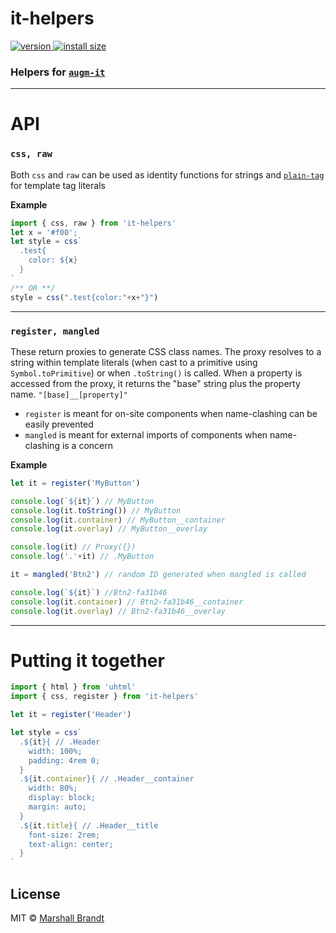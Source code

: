 # it-helpers

<a href="https://npmjs.org/package/it-helpers">
  <img src="https://badgen.now.sh/npm/v/it-helpers" alt="version" />
</a>
<a href="https://bundlephobia.com/result?p=it-helpers">
  <img src="https://img.badgesize.io/MarshallCB/it-helpers/main/es.js?compression=brotli" alt="install size" />
</a>

### Helpers for [`augm-it`](https://github.com/augm-dev/augm-it)

---

# API

### `css, raw`
Both `css` and  `raw` can be used as identity functions for strings and [`plain-tag`](https://github.com/WebReflection/plain-tag) for template tag literals

**Example**
```js
import { css, raw } from 'it-helpers'
let x = '#f00';
let style = css`
  .test{
    color: ${x}
  }
`
/** OR **/
style = css(".test{color:"+x+"}")
```

---

### `register, mangled`
These return proxies to generate CSS class names. The proxy resolves to a string within template literals (when cast to a primitive using `Symbol.toPrimitive`) or when `.toString()` is called. When a property is accessed from the proxy, it returns the "base" string plus the property name. `"[base]__[property]"`
- `register` is meant for on-site components when name-clashing can be easily prevented
- `mangled` is meant for external imports of components when name-clashing is a concern

**Example**
```js
let it = register('MyButton')

console.log(`${it}`) // MyButton
console.log(it.toString()) // MyButton
console.log(it.container) // MyButton__container
console.log(it.overlay) // MyButton__overlay

console.log(it) // Proxy({})
console.log('.'+it) // .MyButton

it = mangled('Btn2') // random ID generated when mangled is called

console.log(`${it}`) //Btn2-fa31b46
console.log(it.container) // Btn2-fa31b46__container
console.log(it.overlay) // Btn2-fa31b46__overlay
```

---

# Putting it together

```js
import { html } from 'uhtml'
import { css, register } from 'it-helpers'

let it = register('Header')

let style = css`
  .${it}{ // .Header
    width: 100%;
    padding: 4rem 0;
  }
  .${it.container}{ // .Header__container
    width: 80%;
    display: block;
    margin: auto;
  }
  .${it.title}{ // .Header__title
    font-size: 2rem;
    text-align: center;
  }
`
```


## License

MIT © [Marshall Brandt](https://m4r.sh)
